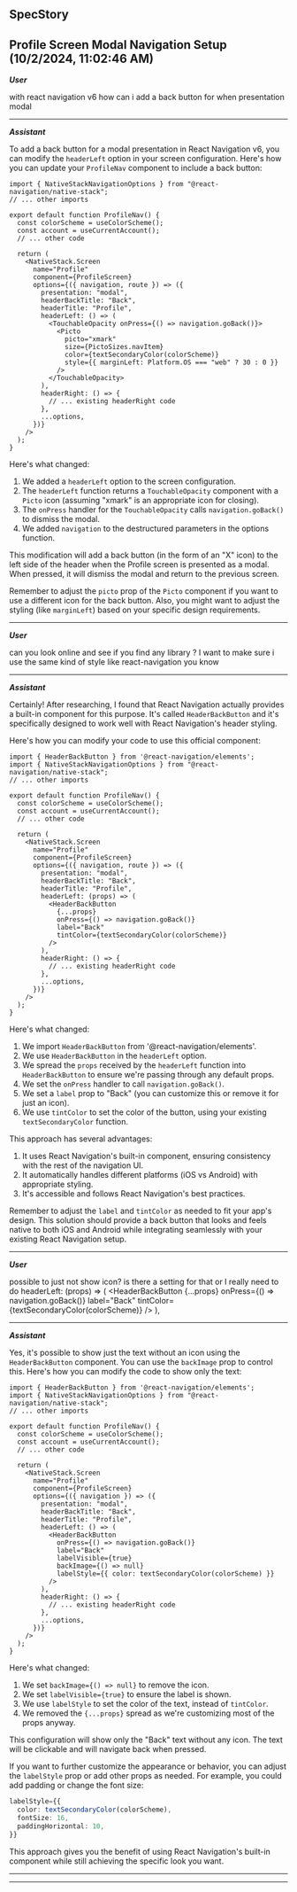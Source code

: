 ## SpecStory

## Profile Screen Modal Navigation Setup (10/2/2024, 11:02:46 AM)

_**User**_

with react navigation v6 how can i add a back button for when presentation modal

---

_**Assistant**_

To add a back button for a modal presentation in React Navigation v6, you can modify the `headerLeft` option in your screen configuration. Here's how you can update your `ProfileNav` component to include a back button:

```typescript:screens/Navigation/ProfileNav.tsx
import { NativeStackNavigationOptions } from "@react-navigation/native-stack";
// ... other imports

export default function ProfileNav() {
  const colorScheme = useColorScheme();
  const account = useCurrentAccount();
  // ... other code

  return (
    <NativeStack.Screen
      name="Profile"
      component={ProfileScreen}
      options={({ navigation, route }) => ({
        presentation: "modal",
        headerBackTitle: "Back",
        headerTitle: "Profile",
        headerLeft: () => (
          <TouchableOpacity onPress={() => navigation.goBack()}>
            <Picto
              picto="xmark"
              size={PictoSizes.navItem}
              color={textSecondaryColor(colorScheme)}
              style={{ marginLeft: Platform.OS === "web" ? 30 : 0 }}
            />
          </TouchableOpacity>
        ),
        headerRight: () => {
          // ... existing headerRight code
        },
        ...options,
      })}
    />
  );
}
```

Here's what changed:

1. We added a `headerLeft` option to the screen configuration.
2. The `headerLeft` function returns a `TouchableOpacity` component with a `Picto` icon (assuming "xmark" is an appropriate icon for closing).
3. The `onPress` handler for the `TouchableOpacity` calls `navigation.goBack()` to dismiss the modal.
4. We added `navigation` to the destructured parameters in the options function.

This modification will add a back button (in the form of an "X" icon) to the left side of the header when the Profile screen is presented as a modal. When pressed, it will dismiss the modal and return to the previous screen.

Remember to adjust the `picto` prop of the `Picto` component if you want to use a different icon for the back button. Also, you might want to adjust the styling (like `marginLeft`) based on your specific design requirements.

---

_**User**_

can you look online and see if you find any library ? I want to make sure i use the same kind of style like react-navigation you know

---

_**Assistant**_

Certainly! After researching, I found that React Navigation actually provides a built-in component for this purpose. It's called `HeaderBackButton` and it's specifically designed to work well with React Navigation's header styling.

Here's how you can modify your code to use this official component:

```typescript:screens/Navigation/ProfileNav.tsx
import { HeaderBackButton } from '@react-navigation/elements';
import { NativeStackNavigationOptions } from "@react-navigation/native-stack";
// ... other imports

export default function ProfileNav() {
  const colorScheme = useColorScheme();
  const account = useCurrentAccount();
  // ... other code

  return (
    <NativeStack.Screen
      name="Profile"
      component={ProfileScreen}
      options={({ navigation, route }) => ({
        presentation: "modal",
        headerBackTitle: "Back",
        headerTitle: "Profile",
        headerLeft: (props) => (
          <HeaderBackButton
            {...props}
            onPress={() => navigation.goBack()}
            label="Back"
            tintColor={textSecondaryColor(colorScheme)}
          />
        ),
        headerRight: () => {
          // ... existing headerRight code
        },
        ...options,
      })}
    />
  );
}
```

Here's what changed:

1. We import `HeaderBackButton` from '@react-navigation/elements'.
2. We use `HeaderBackButton` in the `headerLeft` option.
3. We spread the `props` received by the `headerLeft` function into `HeaderBackButton` to ensure we're passing through any default props.
4. We set the `onPress` handler to call `navigation.goBack()`.
5. We set a `label` prop to "Back" (you can customize this or remove it for just an icon).
6. We use `tintColor` to set the color of the button, using your existing `textSecondaryColor` function.

This approach has several advantages:

1. It uses React Navigation's built-in component, ensuring consistency with the rest of the navigation UI.
2. It automatically handles different platforms (iOS vs Android) with appropriate styling.
3. It's accessible and follows React Navigation's best practices.

Remember to adjust the `label` and `tintColor` as needed to fit your app's design. This solution should provide a back button that looks and feels native to both iOS and Android while integrating seamlessly with your existing React Navigation setup.

---

_**User**_

possible to just not show icon? is there a setting for that or I really need to do headerLeft: (props) => (
          <HeaderBackButton
            {...props}
            onPress={() => navigation.goBack()}
            label="Back"
            tintColor={textSecondaryColor(colorScheme)}
          />
        ),

---

_**Assistant**_

Yes, it's possible to show just the text without an icon using the `HeaderBackButton` component. You can use the `backImage` prop to control this. Here's how you can modify the code to show only the text:

```typescript:screens/Navigation/ProfileNav.tsx
import { HeaderBackButton } from '@react-navigation/elements';
import { NativeStackNavigationOptions } from "@react-navigation/native-stack";
// ... other imports

export default function ProfileNav() {
  const colorScheme = useColorScheme();
  const account = useCurrentAccount();
  // ... other code

  return (
    <NativeStack.Screen
      name="Profile"
      component={ProfileScreen}
      options={({ navigation }) => ({
        presentation: "modal",
        headerBackTitle: "Back",
        headerTitle: "Profile",
        headerLeft: () => (
          <HeaderBackButton
            onPress={() => navigation.goBack()}
            label="Back"
            labelVisible={true}
            backImage={() => null}
            labelStyle={{ color: textSecondaryColor(colorScheme) }}
          />
        ),
        headerRight: () => {
          // ... existing headerRight code
        },
        ...options,
      })}
    />
  );
}
```

Here's what changed:

1. We set `backImage={() => null}` to remove the icon.
2. We set `labelVisible={true}` to ensure the label is shown.
3. We use `labelStyle` to set the color of the text, instead of `tintColor`.
4. We removed the `{...props}` spread as we're customizing most of the props anyway.

This configuration will show only the "Back" text without any icon. The text will be clickable and will navigate back when pressed.

If you want to further customize the appearance or behavior, you can adjust the `labelStyle` prop or add other props as needed. For example, you could add padding or change the font size:

```typescript
labelStyle={{ 
  color: textSecondaryColor(colorScheme),
  fontSize: 16,
  paddingHorizontal: 10,
}}
```

This approach gives you the benefit of using React Navigation's built-in component while still achieving the specific look you want.

---



---


